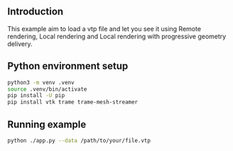 ## Introduction

This example aim to load a vtp file and let you see it using Remote rendering, Local rendering and Local rendering with progressive geometry delivery.

## Python environment setup

```bash
python3 -m venv .venv
source .venv/bin/activate
pip install -U pip
pip install vtk trame trame-mesh-streamer
```

## Running example

```bash
python ./app.py --data /path/to/your/file.vtp
```
